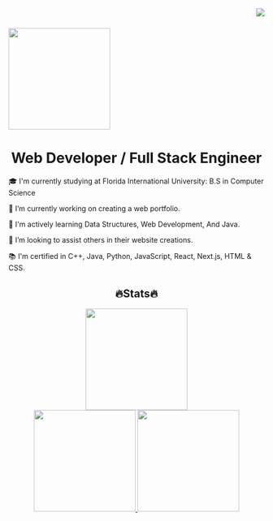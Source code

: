 
<a>
  <img align="right" src="https://komarev.com/ghpvc/?username=Ghostellor&color=blue&label=Visitors" />
</a>

<h1>
  <a href="https://git.io/typing-svg">
    <img height=200 align="center" src="https://readme-typing-svg.demolab.com/?lines=Hello!;Welcome+to+my+portfolio!" />
  </a>
</h1>

<h1 align=center>
  Web Developer / Full Stack Engineer
</h1>

🎓 I'm currently studying at Florida International University: B.S in Computer Science

🔭 I’m currently working on creating a web portfolio.

🌱 I'm actively learning Data Structures, Web Development, And Java.

👯 I’m looking to assist others in their website creations.

📚 I'm certified in C++, Java, Python, JavaScript, React, Next.js, HTML & CSS.

<h2 align=center>
  🔥Stats🔥
</h2>

<div align = center>
<a href="https://git.io/streak-stats">
  <img height=200 src="https://streak-stats.demolab.com/?user=Ghostellor&theme=dark" />
</a>
</div>

<div align = center>
<a href="https://github.com/Ghostellor/github-readme-stats">
  <img height=200 src="https://github-readme-stats.vercel.app/api?username=Ghostellor&theme=dark&rank_icon=github" />
</a>
<a href="https://github.com/anuraghazra/convoychat">
  <img height=200 src="https://github-readme-stats.vercel.app/api/top-langs?username=Ghostellor&layout=compact&langs_count=8&card_width=320&theme=dark" />
</a>
</div>

